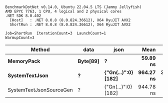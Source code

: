 ```

BenchmarkDotNet v0.14.0, Ubuntu 22.04.5 LTS (Jammy Jellyfish)
AMD EPYC 7763, 1 CPU, 4 logical and 2 physical cores
.NET SDK 8.0.402
  [Host]   : .NET 8.0.8 (8.0.824.36612), X64 RyuJIT AVX2
  ShortRun : .NET 8.0.8 (8.0.824.36612), X64 RyuJIT AVX2

Job=ShortRun  IterationCount=3  LaunchCount=1  
WarmupCount=3  

```
| Method                  | data     | json                | Mean      | Error     | StdDev   | Min       | Max       | Gen0   | Allocated |
|------------------------ |--------- |-------------------- |----------:|----------:|---------:|----------:|----------:|-------:|----------:|
| **MemoryPack**              | **Byte[89]** | **?**                   |  **59.89 ns** |  **2.297 ns** | **0.126 ns** |  **59.74 ns** |  **59.96 ns** | **0.0012** |     **104 B** |
| **SystemTextJson**          | **?**        | **{&quot;Gn(...)&quot;:0} [182]** | **964.27 ns** | **37.131 ns** | **2.035 ns** | **962.31 ns** | **966.37 ns** |      **-** |     **104 B** |
| SystemTextJsonSourceGen | ?        | {&quot;Gn(...)&quot;:0} [182] | 944.78 ns |  6.398 ns | 0.351 ns | 944.52 ns | 945.18 ns |      - |     104 B |
